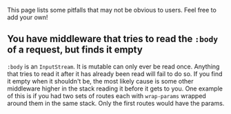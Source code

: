 This page lists some pitfalls that may not be obvious to users. Feel free to add your own!

## You have middleware that tries to read the `:body` of a request, but finds it empty

`:body` is an `InputStream`. It is mutable can only ever be read once. Anything that tries to read it after it has already been read will fail to do so. If you find it empty when it shouldn't be, the most likely cause is some other middleware higher in the stack reading it before it gets to you. One example of this is if you had two sets of routes each with `wrap-params` wrapped around them in the same stack. Only the first routes would have the params.